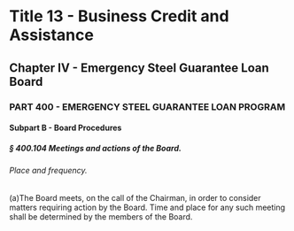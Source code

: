 
# Title 13 - Business Credit and Assistance
## Chapter IV - Emergency Steel Guarantee Loan Board
### PART 400 - EMERGENCY STEEL GUARANTEE LOAN PROGRAM
#### Subpart B - Board Procedures
##### § 400.104 Meetings and actions of the Board.
###### Place and frequency.

(a)The Board meets, on the call of the Chairman, in order to consider matters requiring action by the Board. Time and place for any such meeting shall be determined by the members of the Board.
